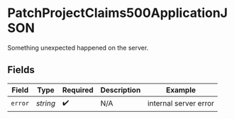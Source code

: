 # PatchProjectClaims500ApplicationJSON

Something unexpected happened on the server.


## Fields

| Field                 | Type                  | Required              | Description           | Example               |
| --------------------- | --------------------- | --------------------- | --------------------- | --------------------- |
| `error`               | *string*              | :heavy_check_mark:    | N/A                   | internal server error |